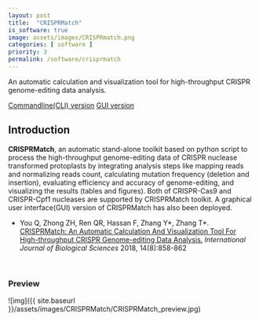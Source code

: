 ```yaml
---
layout: post
title:  "CRISPRMatch"
is_software: true
image: assets/images/CRISPRmatch.png
categories: [ software ]
priority: 3
permalink: /software/crisprmatch
---
```

An automatic calculation and visualization tool for high-throughput CRISPR genome-editing data analysis.

[Commandline(CLI) version](https://github.com/zhangtaolab/CRISPRMatch)
[GUI version](https://github.com/zhangtaolab/CRISPRMatchGUI)

## Introduction

**CRISPRMatch**, an automatic stand-alone toolkit based on python script to process the high-throughput genome-editing data of CRISPR nuclease transformed protoplasts by integrating analysis steps like mapping reads and normalizing reads count, calculating mutation frequency (deletion and insertion), evaluating efficiency and accuracy of genome-editing, and visualizing the results (tables and figures). Both of CRISPR-Cas9 and CRISPR-Cpf1 nucleases are supported by CRISPRMatch toolkit. A graphical user interface(GUI) version of CRISPRMatch has also been deployed.  

- You Q, Zhong ZH, Ren QR, Hassan F, Zhang Y\*, Zhang T\*. [CRISPRMatch: An Automatic Calculation And Visualization Tool For High-throughput CRISPR Genome-editing Data Analysis.](http://www.ijbs.com/v14p0858.htm) _International Journal of Biological Sciences_ 2018, 14(8):858-862

<br/>

### Preview

![img]({{ site.baseurl }}/assets/images/CRISPRMatch/CRISPRMatch_preview.jpg)
